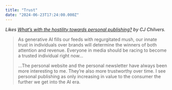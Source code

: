 ```yaml
---
title: "Trust"
date: "2024-06-23T17:24:00.000Z"
---
```


_Likes [What’s with the hostility towards personal publishing?](https://www.cjchilvers.com/blog/whats-with-the-hostility-towards-personal-publishing/) by CJ Chilvers._

> As generative AI fills our feeds with regurgitated mush, our innate trust in individuals over brands will determine the winners of both attention and revenue. Everyone in media should be racing to become a trusted individual right now...
> 
> ...The personal website and the personal newsletter have always been more interesting to me. They’re also more trustworthy over time. I see personal publishing as only increasing in value to the consumer the further we get into the AI era.
